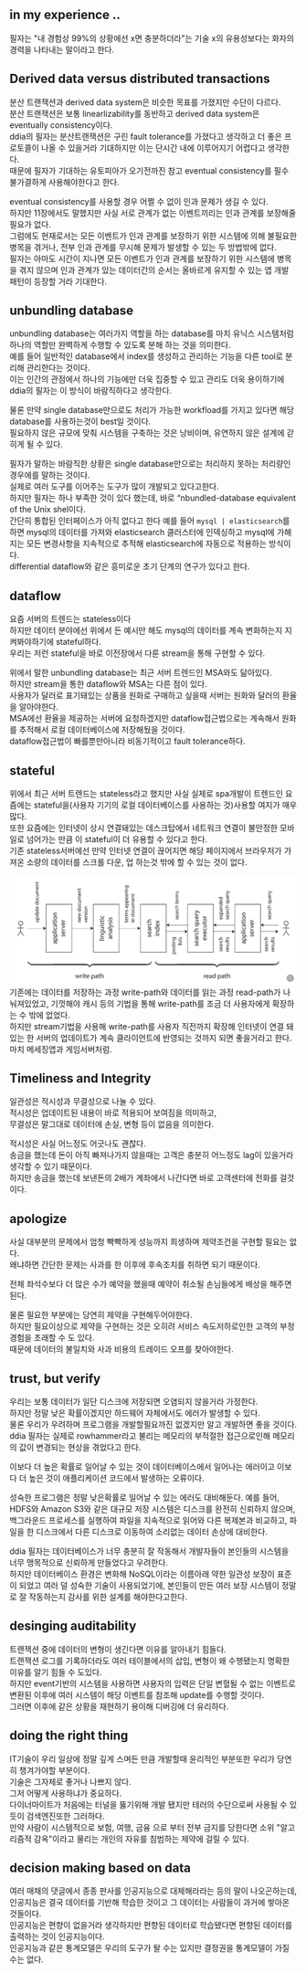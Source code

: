 ## in my experience ..
필자는 "내 경험상 99%의 상황에선 x면 충분하더라"는 기술 x의 유용성보다는 화자의 경력을 나타내는 말이라고 한다.

## Derived data versus distributed transactions
분산 트랜잭션과 derived data system은 비슷한 목표를 가졌지만 수단이 다르다.   
분산 트랜잭션은 보통 linearlizability를 동반하고 derived data system은 eventually consistency이다.  
ddia의 필자는 분산트랜잭션은 구린 fault tolerance를 가졌다고 생각하고 더 좋은 프로토콜이 나올 수 있을거라 기대하지만 이는 단시간 내에 이루어지기 어렵다고 생각한다.  
때문에 필자가 기대하는 유토피아가 오기전까진 참고 eventual consistency를 필수 불가결하게 사용해야한다고 한다.

eventual consistency를 사용할 경우 어쩔 수 없이 인과 문제가 생길 수 있다.  
하지만 11장에서도 말했지만 사실 서로 관계가 없는 이벤트끼리는 인과 관계를 보장해줄 필요가 없다.  
그럼에도 현재로서는 모든 이벤트가 인과 관계를 보장하기 위한 시스템에 의해 불필요한 병목을 겪거나, 전부 인과 관계를 무시해 문제가 발생할 수 있는 두 방법밖에 없다.  
필자는 아마도 시간이 지나면 모든 이벤트가 인과 관계를 보장하기 위한 시스템에 병목을 겪지 않으며 인과 관계가 있는 데이터간의 순서는 올바르게 유지할 수 있는 앱 개발 패턴이 등장할 거라 기대한다.  

## unbundling database
unbundling database는 여러가지 역할을 하는 database를 마치 유닉스 시스템처럼 하나의 역할만 완벽하게 수행할 수 있도록 분해 하는 것을 의미한다.  
예를 들어 일반적인 database에서 index를 생성하고 관리하는 기능을 다른 tool로 분리해 관리한다는 것이다.  
이는 인간의 관점에서 하나의 기능에만 더욱 집중할 수 있고 관리도 더욱 용이하기에 ddia의 필자는 이 방식이 바람직하다고 생각한다.  

물론 만약 single database만으로도 처리가 가능한 workfload를 가지고 있다면 해당 database를 사용하는것이 best일 것이다.  
필요하지 않은 규모에 맞춰 시스템을 구축하는 것은 낭비이며, 유연하지 않은 설계에 갇히게 될 수 있다.  

필자가 말하는 바람직한 상황은 single database만으로는 처리하지 못하는 처리량인 경우에를 말하는 것이다.  
실제로 여러 도구를 이어주는 도구가 많이 개발되고 있다고한다.  
하지만 필자는 하나 부족한 것이 있다 했는데, 바로 “nbundled-database equivalent of the Unix shel이다.  
간단히 통합된 인터페이스가 아직 없다고 한다 예를 들어 `mysql | elasticsearch`를 하면 mysql의 데이터를 가져와 elasticsearch 클러스터에 인덱싱하고 mysql에 가해지는 모든 변경사항을 지속적으로 추적해 elasticsearch에 자동으로 적용하는 방식이다.  
differential dataflow와 같은 흥미로운 초기 단계의 연구가 있다고 한다.

## dataflow
요즘 서버의 트렌드는 stateless이다  
하지만 데이터 분야에선 위에서 든 예시만 해도 mysql의 데이터를 계속 변화하는지 지켜봐야하기에 stateful하다.  
우리는 저런 stateful을 바로 이전장에서 다룬 stream을 통해 구현할 수 있다.  

위에서 말한 unbundling database는 최근 서버 트렌드인 MSA와도 닮아있다.  
하지만 stream을 통한 dataflow와 MSA는 다른 점이 있다.  
사용자가 달러로 표기돼있는 상품을 원화로 구매하고 싶을때 서버는 원화와 달러의 환율을 알아야한다.  
MSA에선 환율을 제공하는 서버에 요청하겠지만 dataflow접근법으로는 계속해서 원화를 추적해서 로컬 데이터베이스에 저장해뒀을 것이다.  
dataflow접근법이 빠를뿐만아니라 비동기적이고 fault tolerance하다.  


## stateful
위에서 최근 서버 트렌드는 stateless라고 했지만 사실 실제로 spa개발이 트렌드인 요즘에는 stateful을(사용자 기기의 로컬 데이터베이스를 사용하는 것)사용할 여지가 매우 많다.  
또한 요즘에는 인터넷이 상시 연결돼있는 데스크탑에서 네트워크 연결이 불안정한 모바일로 넘어가는 만큼 이 stateful이 더 유용할 수 있다고 한다.  
기존 stateless서버에선 만약 인터넷 연결이 끊어지면 해당 페이지에서 브라우저가 가져온 소량의 데이터를 스크롤 다운, 업 하는것 밖에 할 수 있는 것이 없다.

![](write-read-path.png)
기존에는 데이터를 저장하는 과정 write-path와 데이터를 읽는 과정 read-path가 나눠져있었고, 기껏해야 캐시 등의 기법을 통해 write-path를 조금 더 사용자에게 확장하는 수 밖에 없었다.  
하지만 stream기법을 사용해 write-path를 사용자 직전까지 확장해 인터넷이 연결 돼있는 한 서버의 업데이트가 계속 클라이언트에 반영되는 것까지 되면 좋을거라고 한다.  
마치 메세징앱과 게임서버처럼.

## Timeliness and Integrity
일관성은 적시성과 무결성으로 나눌 수 있다.  
적시성은 업데이트된 내용이 바로 적용되어 보여짐을 의미하고,  
무결성은 말그대로 데이터에 손실, 변형 등이 없음을 의미한다.  

적시성은 사실 어느정도 어긋나도 괜찮다.  
송금을 했는데 돈이 아직 빠져나가지 않을때는 고객은 충분히 어느정도 lag이 있을거라 생각할 수 있기 때문이다.  
하지만 송금을 했는데 보낸돈의 2배가 계좌에서 나간다면 바로 고객센터에 전화를 걸것이다.  

## apologize
사실 대부분의 문제에서 엄청 빡빡하게 성능까지 희생하며 제약조건을 구현할 필요는 없다.  
왜냐하면 간단한 문제는 사과를 한 이후에 후속조치를 취하면 되기 때문이다.  

전체 좌석수보다 더 많은 수가 예약을 했을때 예약이 취소될 손님들에게 배상을 해주면 된다.  

물론 필요한 부분에는 당연히 제약을 구현해두어야한다.  
하지만 필요이상으로 제약을 구현하는 것은 오히려 서비스 속도저하로인한 고객의 부정경험을 초래할 수 도 있다.  
때문에 데이터의 불일치와 사과 비용의 트레이드 오프를 찾아야한다.  


## trust, but verify
우리는 보통 데이터가 일단 디스크에 저장되면 오염되지 않을거라 가정한다.  
하지만 정말 낮은 확률이겠지만 하드웨어 자체에서도 에러가 발생할 수 있다.  
물론 우리가 우려하며 프로그램을 개발할필요까진 없겠지만 알고 개발하면 좋을 것이다.  
ddia 필자는 실제로 rowhammer라고 불리는 메모리의 부적절한 접근으로인해 메모리의 값이 변경되는 현상을 겪었다고 한다.  

이보다 더 높은 확률로 일어날 수 있는 것이 데이터베이스에서 일어나는 에러이고 이보다 더 높은 것이 애플리케이션 코드에서 발생하는 오류이다.  

성숙한 프로그램은 정말 낮은확률로 일어날 수 있는 에러도 대비해둔다.
예를 들어, HDFS와 Amazon S3와 같은 대규모 저장 시스템은 디스크를 완전히 신뢰하지 않으며, 백그라운드 프로세스를 실행하여 파일을 지속적으로 읽어와 다른 복제본과 비교하고, 파일을 한 디스크에서 다른 디스크로 이동하여 소리없는 데이터 손상에 대비한다.

ddia 필자는 데이터베이스가 너무 충분히 잘 작동해서 개발자들이 본인들의 시스템을 너무 맹목적으로 신뢰하게 만들었다고 우려한다.  
하지만 데이터베이스 환경은 변화해 NoSQL이라는 이름아래 약한 일관성 보장이 표준이 되었고 여러 덜 성숙한 기술이 사용되었기에, 본인들이 만든 여러 보장 시스템이 정말로 잘 작동하는지 감사를 위한 설계를 해야한다고한다.  

## desinging auditability
트랜잭션 중에 데이터의 변형이 생긴다면 이유를 알아내기 힘들다.  
트랜잭션 로그를 기록하더라도 여러 테이블에서의 삽입, 변형이 왜 수행됐는지 명확한 이유를 알기 힘들 수 도있다.  
하지만 event기반의 시스템을 사용하면 사용자의 입력은 단일 변혈될 수 없는 이벤트로 변환된 이후에 여러 시스템이 해당 이벤트를 참조해 update를 수행할 것이다.  
그러면 이후에 같은 상황을 재현하기 용이해 디버깅에 더 유리하다.  

## doing the right thing
IT기술이 우리 일상에 정말 깊게 스며든 만큼 개발할때 윤리적인 부분또한 우리가 당연히 챙겨가야할 부분이다.  
기술은 그자체로 좋거나 나쁘지 않다.  
그저 어떻게 사용하냐가 중요하다.  
다이너마이트가 처음에는 터널을 뚫기위해 개발 됐지만 테러의 수단으로써 사용될 수 있듯이 검색엔진또한 그러하다.  
만약 사람이 시스템적으로 보험, 여행, 금융 으로 부터 전부 금지를 당한다면 소위 "알고리즘적 감옥"이라고 물리는 개인의 자유를 침범하는 제약에 걸릴 수 있다.

## decision making based on data
여러 매채의 댓글에서 종종 판사를 인공지능으로 대체해라라는 등의 말이 나오곤하는데, 인공지능은 결국 데이터를 기반해 학습한 것이고 그 데이터는 사람들이 과거에 쌓아온 것들이다.  
인공지능은 편향이 없을거라 생각하지만 편향된 데이터로 학습됐다면 편향된 데이터를 출력하는 것이 인공지능이다.  
인공지능과 같은 통계모델은 우리의 도구가 돨 수는 있지만 결정권을 통계모델이 가질 수는 없다.

